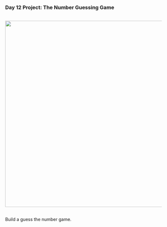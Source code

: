 ### Day 12 Project: The Number Guessing Game

<br>

<div align = center>
  <img src = "P12.gif" width = 600>
</div>

<br>

Build a guess the number game.

<br>

